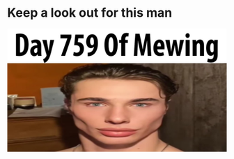 # Keep a look out for this man
![alt text](https://github.com/omariog/lookmaxing/blob/main/maxresdefault.jpg)

